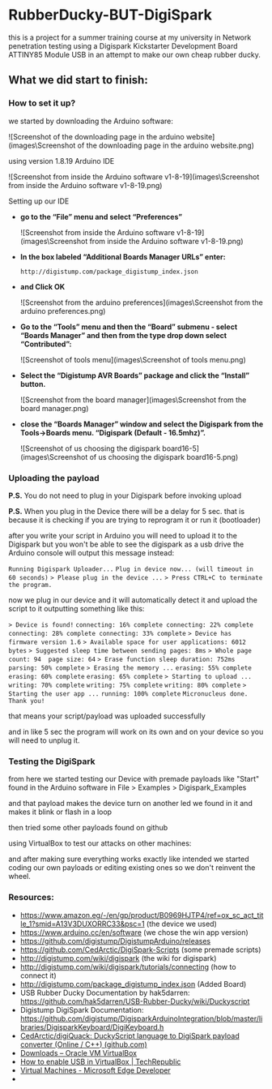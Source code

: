 # RubberDucky-BUT-DigiSpark
this is a project for a summer training course at my university in Network penetration testing using a Digispark Kickstarter Development Board ATTINY85 Module USB in an attempt to make our own cheap rubber ducky.

## What we did start to finish:
### How to set it up?  

we started by downloading the Arduino software:

![Screenshot of the downloading page in the arduino website](images\Screenshot of the downloading page in the arduino website.png)

using version 1.8.19 Arduino IDE

![Screenshot from inside the Arduino software v1-8-19](images\Screenshot from inside the Arduino software v1-8-19.png)

Setting up our IDE

- **go to the “File” menu and select “Preferences”**

  ![Screenshot from inside the Arduino software v1-8-19](images\Screenshot from inside the Arduino software v1-8-19.png)

- **In the box labeled “Additional Boards Manager URLs” enter:**

  `http://digistump.com/package_digistump_index.json`

- **and Click OK**

  ![Screenshot from the arduino preferences](images\Screenshot from the arduino preferences.png)

- **Go to the “Tools” menu and then the “Board” submenu - select “Boards Manager” and then from the type drop down select “Contributed”:**

  ![Screenshot of tools menu](images\Screenshot of tools menu.png)

- **Select the “Digistump AVR Boards” package and click the “Install” button.**

  ![Screenshot from the board manager](images\Screenshot from the board manager.png)

- **close the “Boards Manager” window and select the Digispark from the Tools→Boards menu. “Digispark (Default - 16.5mhz)”.**

  ![Screenshot of us choosing the digispark board16-5](images\Screenshot of us choosing the digispark board16-5.png)



### Uploading the payload

**P.S.** You do not need to plug in your Digispark before invoking upload

**P.S.** When you plug in the Device there will be a delay for 5 sec. that is because it is checking if you are trying to reprogram it or run it (bootloader) 

after you write your script in Arduino you will need to upload it to the Digispark but you won't be able to see the digispark as a usb drive the Arduino console will output this message instead:

`Running Digispark Uploader...`
`Plug in device now... (will timeout in 60 seconds)`
`> Please plug in the device ...`
`> Press CTRL+C to terminate the program.`

now we plug in our device and it will automatically detect it and upload the script to it outputting something like this:

`> Device is found!`
`connecting: 16% complete
connecting: 22% complete
connecting: 28% complete
connecting: 33% complete`
`> Device has firmware version 1.6`
`> Available space for user applications: 6012 bytes`
`> Suggested sleep time between sending pages: 8ms`
`> Whole page count: 94  page size: 64`
`> Erase function sleep duration: 752ms`
`parsing: 50% complete`
`> Erasing the memory ...`
`erasing: 55% complete`
`erasing: 60% complete`
`erasing: 65% complete`
`> Starting to upload ...`
`writing: 70% complete`
`writing: 75% complete`
`writing: 80% complete`
`> Starting the user app ...`
`running: 100% complete`
`Micronucleus done. Thank you!`

that means your script/payload was uploaded successfully

and in like 5 sec the program will work on its own and on your device so you will need to unplug it.

### Testing the DigiSpark

from here we started testing our Device with premade payloads like "Start" found in the Arduino software in File > Examples > Digispark_Examples

and that payload makes the device turn on another led we found in it and makes it blink or flash in a loop

then tried some other payloads found on github

using VirtualBox to test our attacks on other machines:



and after making sure everything works exactly like intended we started coding our own payloads or editing existing ones so we don't reinvent the wheel.

### Resources:
- https://www.amazon.eg/-/en/gp/product/B0969HJTP4/ref=ox_sc_act_title_1?smid=A13V3DUXORRC33&psc=1 (the device we used)
- https://www.arduino.cc/en/software (we chose the win app version)
- https://github.com/digistump/DigistumpArduino/releases
- https://github.com/CedArctic/DigiSpark-Scripts (some premade scripts)
- http://digistump.com/wiki/digispark (the wiki for digispark)
- http://digistump.com/wiki/digispark/tutorials/connecting (how to connect it)
- http://digistump.com/package_digistump_index.json (Added Board)
- USB Rubber Ducky Documentation by hak5darren: https://github.com/hak5darren/USB-Rubber-Ducky/wiki/Duckyscript
- Digistump DigiSpark Documentation: https://github.com/digistump/DigisparkArduinoIntegration/blob/master/libraries/DigisparkKeyboard/DigiKeyboard.h
- [CedArctic/digiQuack: DuckyScript language to DigiSpark payload converter (Online / C++) (github.com)](https://github.com/CedArctic/digiQuack)
- [Downloads – Oracle VM VirtualBox](https://www.virtualbox.org/wiki/Downloads)
- [How to enable USB in VirtualBox | TechRepublic](https://www.techrepublic.com/article/how-to-enable-usb-in-virtualbox/)
- [Virtual Machines - Microsoft Edge Developer](https://developer.microsoft.com/en-us/microsoft-edge/tools/vms/)
- 
